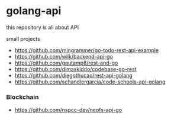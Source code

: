 # golang-api

this repository is all about API

small projects 
- https://github.com/mingrammer/go-todo-rest-api-example
- https://github.com/wilk/backend-api-go
- https://github.com/gautamp8/rest-and-go
- https://github.com/dimaskiddo/codebase-go-rest
- https://github.com/diegothucao/rest-api-golang
- https://github.com/schandlergarcia/code-schools-api-golang

### Blockchain
- https://github.com/nspcc-dev/neofs-api-go
